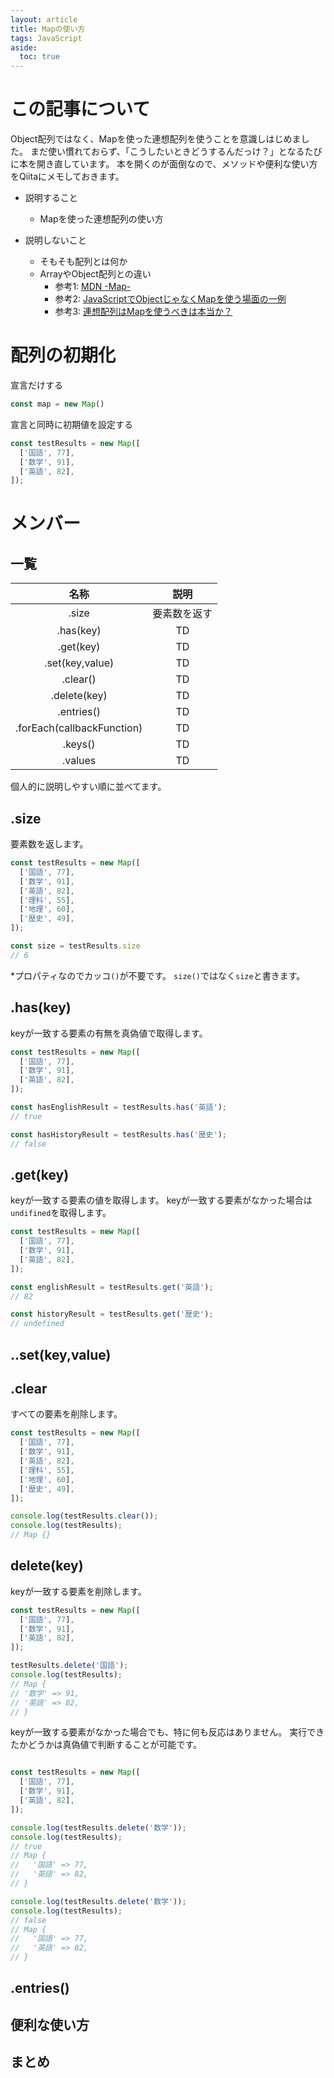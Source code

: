 ```yaml
---
layout: article
title: Mapの使い方
tags: JavaScript
aside:
  toc: true
---
```


# この記事について

Object配列ではなく、Mapを使った連想配列を使うことを意識しはじめました。
まだ使い慣れておらず、「こうしたいときどうするんだっけ？」となるたびに本を開き直しています。
本を開くのが面倒なので、メソッドや便利な使い方をQiitaにメモしておきます。

- 説明すること
  - Mapを使った連想配列の使い方

- 説明しないこと
  - そもそも配列とは何か
  - ArrayやObject配列との違い
    - 参考1: [MDN -Map-](https://developer.mozilla.org/ja/docs/Web/JavaScript/Reference/Global_Objects/Map)
    - 参考2: [JavaScriptでObjectじゃなくMapを使う場面の一例](https://qiita.com/ikngtty/items/d9e1e8b1018ec766767c)
    - 参考3: [連想配列はMapを使うべきは本当か？](https://qiita.com/raccy/items/816a322fb330193e788b)


# 配列の初期化

宣言だけする

```js
const map = new Map()
```

宣言と同時に初期値を設定する

```js
const testResults = new Map([
  ['国語', 77],
  ['数学', 91],
  ['英語', 82],
]);
```

# メンバー

## 一覧

  | 名称 | 説明 |
  | :---: | :---: |
  | .size | 要素数を返す |
  | .has(key) | TD |
  | .get(key) | TD |
  | .set(key,value) | TD |
  | .clear() | TD |
  | .delete(key) | TD |
  | .entries() | TD |
  | .forEach(callbackFunction) | TD |
  | .keys() | TD |
  | .values | TD |

個人的に説明しやすい順に並べてます。

## .size
要素数を返します。

```js
const testResults = new Map([
  ['国語', 77],
  ['数学', 91],
  ['英語', 82],
  ['理科', 55],
  ['地理', 60],
  ['歴史', 49],
]);

const size = testResults.size
// 6
```

*プロパティなのでカッコ`()`が不要です。
`size()`ではなく`size`と書きます。


## .has(key)
keyが一致する要素の有無を真偽値で取得します。

```js
const testResults = new Map([
  ['国語', 77],
  ['数学', 91],
  ['英語', 82],
]);

const hasEnglishResult = testResults.has('英語');
// true

const hasHistoryResult = testResults.has('歴史');
// false
```

## .get(key)
keyが一致する要素の値を取得します。
keyが一致する要素がなかった場合は`undifined`を取得します。

```js
const testResults = new Map([
  ['国語', 77],
  ['数学', 91],
  ['英語', 82],
]);

const englishResult = testResults.get('英語');
// 82

const historyResult = testResults.get('歴史');
// undefined
```

## ..set(key,value)

## .clear
すべての要素を削除します。

```js
const testResults = new Map([
  ['国語', 77],
  ['数学', 91],
  ['英語', 82],
  ['理科', 55],
  ['地理', 60],
  ['歴史', 49],
]);

console.log(testResults.clear());
console.log(testResults);
// Map {}
```

## delete(key)
keyが一致する要素を削除します。

```js
const testResults = new Map([
  ['国語', 77],
  ['数学', 91],
  ['英語', 82],
]);

testResults.delete('国語');
console.log(testResults);
// Map {
// '数学' => 91,
// '英語' => 82,
// }

```

keyが一致する要素がなかった場合でも、特に何も反応はありません。
実行できたかどうかは真偽値で判断することが可能です。

```js

const testResults = new Map([
  ['国語', 77],
  ['数学', 91],
  ['英語', 82],
]);

console.log(testResults.delete('数学'));
console.log(testResults);
// true
// Map {
//   '国語' => 77,
//   '英語' => 82,
// }

console.log(testResults.delete('数学'));
console.log(testResults);
// false
// Map {
//   '国語' => 77,
//   '英語' => 82,
// }
```

## .entries()


## 便利な使い方
## まとめ
